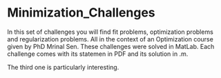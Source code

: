 # Minimization_Challenges

In this set of challenges you will find fit problems, optimization problems and regularization problems. All in the
context of an Optimization course given by PhD Mrinal Sen. These challenges were solved in MatLab. Each challenge comes with its statemen in PDF and its solution in .m. 

The third one is particularly interesting. 
